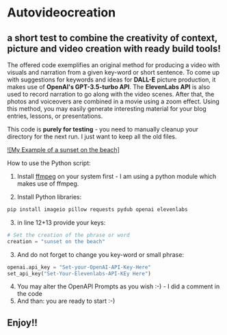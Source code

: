 # Autovideocreation
## a short test to combine the creativity of context, picture and video creation with ready build tools!


The offered code exemplifies an original method for producing a video with visuals and narration from a given key-word or short sentence. To come up with suggestions for keywords and ideas for **DALL-E** picture production, it makes use of **OpenAI's GPT-3.5-turbo API**. The **ElevenLabs API** is also used to record narration to go along with the video scenes. After that, the photos and voiceovers are combined in a movie using a zoom effect. Using this method, you may easily generate interesting material for your blog entries, lessons, or presentations.

This code is **purely for testing** - you need to manually cleanup your directory for the next run. I just want to keep all the old files.

[![My Example of a sunset on the beach]](https://vimeo.com/820110435 "A small sample of an autogenerated video")

How to use the Python script:

1. Install [ffmpeg](https://ffmpeg.org/) on your system first - I am using a python module which makes use of ffmpeg.


2. Install Python libraries: 

```python
pip install imageio pillow requests pydub openai elevenlabs
```
3. in line 12+13 provide your keys:
```python
# Set the creation of the phrase or word
creation = "sunset on the beach"
```
3. And do not forget to change you key-word or small phrase:
```python
openai.api_key = "Set-your-OpenAI-API-Key-Here"
set_api_key("Set-Your-Elevenlabs-API-KEy Here")
```
4. You may alter the OpenAPI Prompts as you wish :-) - I did a comment in the code
5. And than: you are ready to start :-)


## Enjoy!!